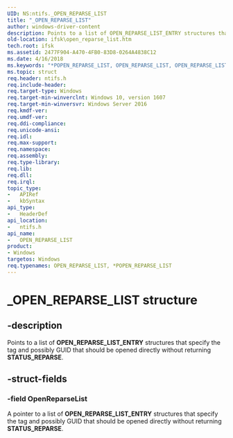 ```yaml
---
UID: NS:ntifs._OPEN_REPARSE_LIST
title: "_OPEN_REPARSE_LIST"
author: windows-driver-content
description: Points to a list of OPEN_REPARSE_LIST_ENTRY structures that specify the tag and possibly GUID that should be opened directly without returning STATUS_REPARSE.
old-location: ifsk\open_reparse_list.htm
tech.root: ifsk
ms.assetid: 2477F904-A470-4FB0-83D8-0264A4838C12
ms.date: 4/16/2018
ms.keywords: "*POPEN_REPARSE_LIST, OPEN_REPARSE_LIST, OPEN_REPARSE_LIST structure [Installable File System Drivers], POPEN_REPARSE_LIST, POPEN_REPARSE_LIST structure pointer [Installable File System Drivers], _OPEN_REPARSE_LIST, ifsk.open_reparse_list, ntifs/OPEN_REPARSE_LIST, ntifs/POPEN_REPARSE_LIST"
ms.topic: struct
req.header: ntifs.h
req.include-header: 
req.target-type: Windows
req.target-min-winverclnt: Windows 10, version 1607
req.target-min-winversvr: Windows Server 2016
req.kmdf-ver: 
req.umdf-ver: 
req.ddi-compliance: 
req.unicode-ansi: 
req.idl: 
req.max-support: 
req.namespace: 
req.assembly: 
req.type-library: 
req.lib: 
req.dll: 
req.irql: 
topic_type:
-	APIRef
-	kbSyntax
api_type:
-	HeaderDef
api_location:
-	ntifs.h
api_name:
-	OPEN_REPARSE_LIST
product:
- Windows
targetos: Windows
req.typenames: OPEN_REPARSE_LIST, *POPEN_REPARSE_LIST
---
```


# _OPEN_REPARSE_LIST structure


## -description


 Points to a list of <b>OPEN_REPARSE_LIST_ENTRY</b>
  structures that specify the tag and possibly GUID that should be  opened directly without returning <b>STATUS_REPARSE</b>.


## -struct-fields




### -field OpenReparseList

 A pointer to a list of <b>OPEN_REPARSE_LIST_ENTRY</b>
  structures that specify the tag and possibly GUID that should be  opened directly without returning <b>STATUS_REPARSE</b>.

